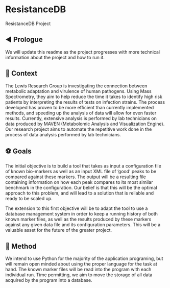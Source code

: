 # ResistanceDB
ResistanceDB Project

## :arrow_backward: Prologue ##
We will update this readme as the project progresses with more technical information about the project and how to run it.

## :bookmark: Context ##
The Lewis Research Group is investigating the connection between metabolic adaptation and virulence of human pathogens. Using Mass Spectrometry, they aim to help reduce the time it takes to identify high risk patients by interpreting the results of tests on infection strains. The process developed has proven to be more efficient than currently implemented methods, and speeding up the analysis of data will allow for even faster results. Currently, extensive analysis is performed by lab technicians on data produced by MAVEN (Metabolomic Analysis and Visualization Engine). Our research project aims to automate the repetitive work done in the process of data analysis performed by lab technicians. 

## :soccer: Goals ##
The initial objective is to build a tool that takes as input a configuration file of known bio-markers as well as an input XML file of ‘good’ peaks to be compared against these markers. The output will be a resulting file containing information on how each peak compares to its most similar benchmark in the configuration. Our belief is that this will be the optimal approach to this problem, and will lead to a solution that is reliable and ready to be scaled up.
 
The extension to this first objective will be to adapt the tool to use a database management system in order to keep a running history of both known marker files, as well as the results produced by these markers against any given data file and its configuration parameters. This will be a valuable asset for the future of the greater project.


## :pencil: Method ## 
We intend to use Python for the majority of the application programing, but will remain open minded about using the proper language for the task at hand. The known marker files will be read into the program with each individual run. Time permitting, we aim to move the storage of all data acquired by the program into a database.
